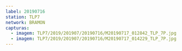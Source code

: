 ```yaml
---
label: 20190716
station: TLP7
network: BRAMON
capturas:
  - imagem: TLP7/2019/201907/20190716/M20190717_012842_TLP_7P.jpg
  - imagem: TLP7/2019/201907/20190716/M20190717_014229_TLP_7P.jpg
---
```

